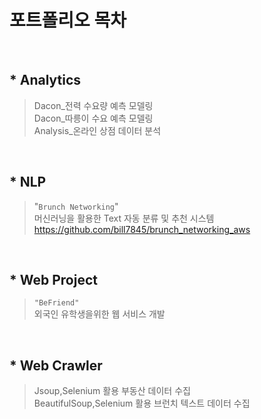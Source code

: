 # 포트폴리오 목차

<br>

## * Analytics
> Dacon_전력 수요량 예측 모델링 <br>
> Dacon_따릉이 수요 예측 모델링 <br>
> Analysis_온라인 상점 데이터 분석

<br>

## * NLP
> "`Brunch Networking`" <br>
> 머신러닝을 활용한 Text 자동 분류 및 추천 시스템 https://github.com/bill7845/brunch_networking_aws

<br>

## * Web Project
> `"BeFriend"` <br>
> 외국인 유학생을위한 웹 서비스 개발

<br>

## * Web Crawler
> Jsoup,Selenium 활용 부동산 데이터 수집 <br>
> BeautifulSoup,Selenium 활용 브런치 텍스트 데이터 수집



